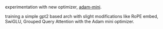 experimentation with new optimizer, [adam-mini](https://arxiv.org/abs/2406.16793).

training a simple gpt2 based arch with slight modifications like RoPE embed, SwiGLU, Grouped Query Attention with the Adam mini optimizer.
